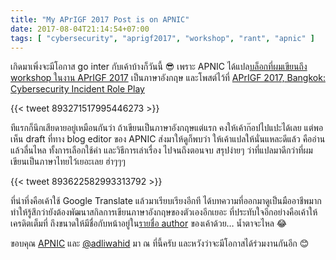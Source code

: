 ```yaml
---
title: "My APrIGF 2017 Post is on APNIC"
date: 2017-08-04T21:14:54+07:00
tags: [ "cybersecurity", "aprigf2017", "workshop", "rant", "apnic" ]
---
```


เกิดมาเพิ่งจะมีโอกาส go inter กับเค้าบ้างก็วันนี้ 😎 เพราะ APNIC ได้แปล[บล็อกที่ผมเขียนถึง workshop ในงาน APrIGF 2017](/posts/aprigf-bangkok-2017-cybersecurity-incident-role-play/) เป็นภาษาอังกฤษ และโพสต์ไว้ที่ [APrIGF 2017, Bangkok: Cybersecurity Incident Role Play](https://blog.apnic.net/2017/08/04/aprigf-2017-bangkok-cybersecurity-incident-role-play/)

{{< tweet 893271517995446273 >}}

<!--more-->

ทีแรกก็นึกเสียดายอยู่เหมือนกันว่า ถ้าเขียนเป็นภาษาอังกฤษแต่แรก คงให้เค้าก๊อปไปแปะได้เลย แต่พอเห็น draft ที่ทาง blog editor ของ APNIC ส่งมาให้ดูก็พบว่า ให้เค้าแปลให้นั่นแหละดีแล้ว คืออ่านแล้วลื่นไหล ทั้งการเลือกใช้คำ และวิธีการเล่าเรื่อง ไปจนถึงตอนจบ สรุปง่ายๆ ว่าที่แปลมาดีกว่าที่ผมเขียนเป็นภาษาไทยไว้เยอะเลย ฮ่าๆๆๆ

{{< tweet 893622582993313792 >}}

ที่น่าทึ่งคือเค้าใช้ Google Translate แล้วมาเรียบเรียงอีกที ได้บทความที่ออกมาดูเป็นมืออาชีพมาก ทำให้รู้สึกว่ายังต้องพัฒนาสกิลการเขียนภาษาอังกฤษของตัวเองอีกเยอะ ที่ประทับใจอีกอย่างคือเค้าให้เครดิตเต็มที่ ถึงขนาดให้มีชื่อกับหน้าอยู่ใน[รายชื่อ author](https://blog.apnic.net/author/suksit-sripitchayaphan/) ของเค้าด้วย&hellip; น้ำตาจะไหล 😂

ขอบคุณ [APNIC](https://www.apnic.net/) และ [@adliwahid](https://twitter.com/adliwahid) มา ณ ที่นี้ครับ และหวังว่าจะมีโอกาสได้ร่วมงานกันอีก 😊

